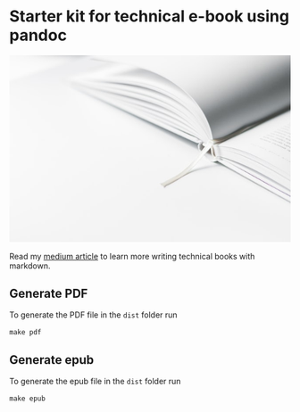# Starter kit for technical e-book using pandoc

![](./images/cover.jpg)

Read my [medium article][medium-url] to learn more writing technical books with markdown.


## Generate PDF
To generate the PDF file in the `dist` folder run
```
make pdf
```

## Generate epub
To generate the epub file in the `dist` folder run
```
make epub
```

[medium-url]: https://medium.com/@golosay

